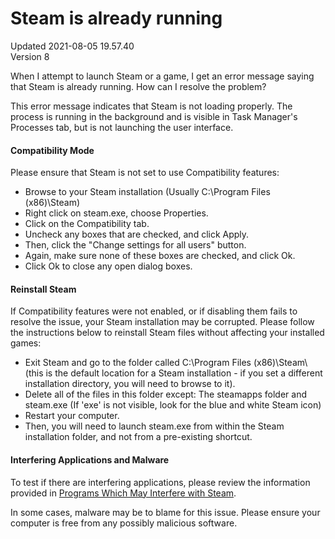 # Steam is already running
Updated 2021-08-05 19.57.40  
Version 8  

When I attempt to launch Steam or a game, I get an error message saying that Steam is already running.  How can I resolve the problem?  
  
This error message indicates that Steam is not loading properly. The process is running in the background and is visible in Task Manager's Processes tab, but is not launching the user interface.  
  
#### Compatibility Mode
Please ensure that Steam is not set to use Compatibility features:  
* Browse to your Steam installation (Usually C:\Program Files (x86)\Steam\)
* Right click on steam.exe, choose Properties.
* Click on the Compatibility tab.
* Uncheck any boxes that are checked, and click Apply.
* Then, click the "Change settings for all users" button.
* Again, make sure none of these boxes are checked, and click Ok.
* Click Ok to close any open dialog boxes.
  
  
#### Reinstall Steam
If Compatibility features were not enabled, or if disabling them fails to resolve the issue, your Steam installation may be corrupted. Please follow the instructions below to reinstall Steam files without affecting your installed games:  
  
* Exit Steam and go to the folder called C:\Program Files (x86)\Steam\ (this is the default location for a Steam installation - if you set a different installation directory, you will need to browse to it).
* Delete all of the files in this folder except: The steamapps folder and steam.exe (If 'exe' is not visible, look for the blue and white Steam icon)
* Restart your computer.
* Then, you will need to launch steam.exe from within the Steam installation folder, and not from a pre-existing shortcut.
  
  
#### Interfering Applications and Malware
To test if there are interfering applications, please review the information provided in [Programs Which May Interfere with Steam](https://help.steampowered.com/en/faqs/view/1F39-DCB4-FF28-5748).  
  
In some cases, malware may be to blame for this issue. Please ensure your computer is free from any possibly malicious software.